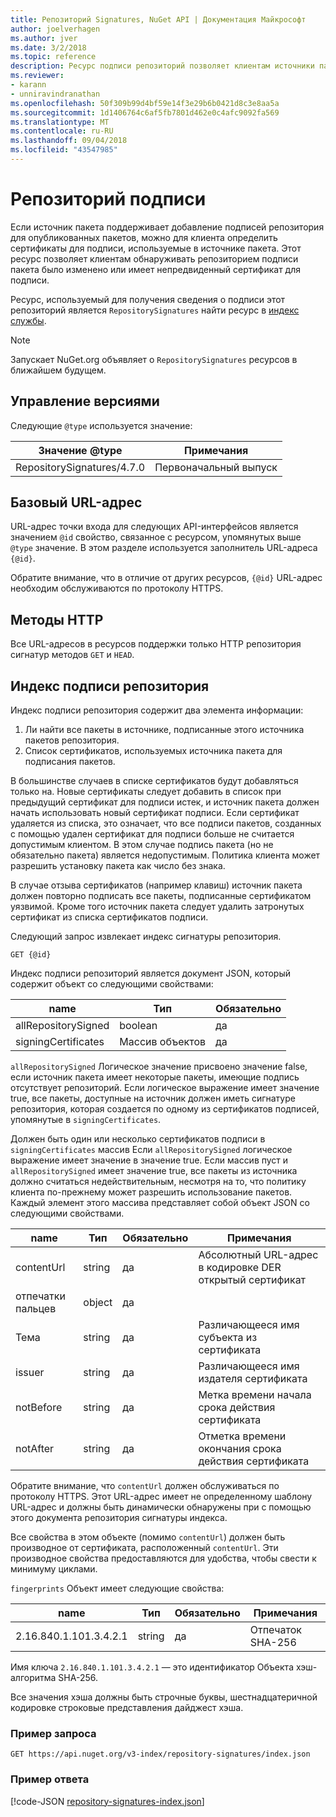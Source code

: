 ```yaml
---
title: Репозиторий Signatures, NuGet API | Документация Майкрософт
author: joelverhagen
ms.author: jver
ms.date: 3/2/2018
ms.topic: reference
description: Ресурс подписи репозиторий позволяет клиентам источники пакетов рады сообщить о их репозитории, подписи возможности.
ms.reviewer:
- karann
- unniravindranathan
ms.openlocfilehash: 50f309b99d4bf59e14f3e29b6b0421d8c3e8aa5a
ms.sourcegitcommit: 1d1406764c6af5fb7801d462e0c4afc9092fa569
ms.translationtype: MT
ms.contentlocale: ru-RU
ms.lasthandoff: 09/04/2018
ms.locfileid: "43547985"
---
```

# <a name="repository-signatures"></a>Репозиторий подписи

Если источник пакета поддерживает добавление подписей репозитория для опубликованных пакетов, можно для клиента определить сертификаты для подписи, используемые в источнике пакета. Этот ресурс позволяет клиентам обнаруживать репозиторием подписи пакета было изменено или имеет непредвиденный сертификат для подписи.

Ресурс, используемый для получения сведения о подписи этот репозиторий является `RepositorySignatures` найти ресурс в [индекс службы](service-index.md).

> [!Note]
> Запускает NuGet.org объявляет о `RepositorySignatures` ресурсов в ближайшем будущем.

## <a name="versioning"></a>Управление версиями

Следующие `@type` используется значение:

Значение @type                | Примечания
-------------------------- | -----
RepositorySignatures/4.7.0 | Первоначальный выпуск

## <a name="base-url"></a>Базовый URL-адрес

URL-адрес точки входа для следующих API-интерфейсов является значением `@id` свойство, связанное с ресурсом, упомянутых выше `@type` значение. В этом разделе используется заполнитель URL-адреса `{@id}`.

Обратите внимание, что в отличие от других ресурсов, `{@id}` URL-адрес необходим обслуживаются по протоколу HTTPS.

## <a name="http-methods"></a>Методы HTTP

Все URL-адресов в ресурсов поддержки только HTTP репозитория сигнатур методов `GET` и `HEAD`.

## <a name="repository-signatures-index"></a>Индекс подписи репозитория

Индекс подписи репозитория содержит два элемента информации:

1. Ли найти все пакеты в источнике, подписанные этого источника пакетов репозитория.
1. Список сертификатов, используемых источника пакета для подписания пакетов.

В большинстве случаев в списке сертификатов будут добавляться только на. Новые сертификаты следует добавить в список при предыдущий сертификат для подписи истек, и источник пакета должен начать использовать новый сертификат подписи. Если сертификат удаляется из списка, это означает, что все подписи пакетов, созданных с помощью удален сертификат для подписи больше не считается допустимым клиентом. В этом случае подпись пакета (но не обязательно пакета) является недопустимым. Политика клиента может разрешить установку пакета как число без знака.

В случае отзыва сертификатов (например клавиш) источник пакета должен повторно подписать все пакеты, подписанные сертификатом уязвимой. Кроме того источник пакета следует удалить затронутых сертификат из списка сертификатов подписи.

Следующий запрос извлекает индекс сигнатуры репозитория.

    GET {@id}

Индекс подписи репозиторий является документ JSON, который содержит объект со следующими свойствами:

name                | Тип             | Обязательно
------------------- | ---------------- | --------
allRepositorySigned | boolean          | да
signingCertificates | Массив объектов | да

`allRepositorySigned` Логическое значение присвоено значение false, если источник пакета имеет некоторые пакеты, имеющие подпись отсутствует репозиторий. Если логическое выражение имеет значение true, все пакеты, доступные на источник должен иметь сигнатуре репозитория, которая создается по одному из сертификатов подписей, упомянутые в `signingCertificates`.

Должен быть один или несколько сертификатов подписи в `signingCertificates` массив Если `allRepositorySigned` логическое выражение имеет значение в значение true. Если массив пуст и `allRepositorySigned` имеет значение true, все пакеты из источника должно считаться недействительным, несмотря на то, что политику клиента по-прежнему может разрешить использование пакетов. Каждый элемент этого массива представляет собой объект JSON со следующими свойствами.

name         | Тип   | Обязательно | Примечания
------------ | ------ | -------- | -----
contentUrl   | string | да      | Абсолютный URL-адрес в кодировке DER открытый сертификат
отпечатки пальцев | object | да      |
Тема      | string | да      | Различающееся имя субъекта из сертификата
issuer       | string | да      | Различающееся имя издателя сертификата
notBefore    | string | да      | Метка времени начала срока действия сертификата
notAfter     | string | да      | Отметка времени окончания срока действия сертификата

Обратите внимание, что `contentUrl` должен обслуживаться по протоколу HTTPS. Этот URL-адрес имеет не определенному шаблону URL-адрес и должны быть динамически обнаружены при с помощью этого документа репозитория сигнатуры индекса. 

Все свойства в этом объекте (помимо `contentUrl`) должен быть производное от сертификата, расположенный `contentUrl`.
Эти производное свойства предоставляются для удобства, чтобы свести к минимуму циклами.

`fingerprints` Объект имеет следующие свойства:

name                   | Тип   | Обязательно | Примечания
---------------------- | ------ | -------- | -----
2.16.840.1.101.3.4.2.1 | string | да      | Отпечаток SHA-256

Имя ключа `2.16.840.1.101.3.4.2.1` — это идентификатор Объекта хэш-алгоритма SHA-256.

Все значения хэша должны быть строчные буквы, шестнадцатеричной кодировке строковые представления дайджест хэша.

### <a name="sample-request"></a>Пример запроса

    GET https://api.nuget.org/v3-index/repository-signatures/index.json

### <a name="sample-response"></a>Пример ответа

[!code-JSON [repository-signatures-index.json](./_data/repository-signatures-index.json)]
